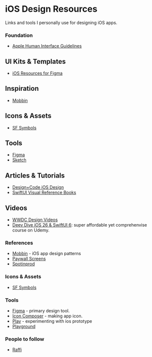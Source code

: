 # iOS Design Resources

Links and tools I personally use for designing iOS apps.


### Foundation
- [Apple Human Interface Guidelines](https://developer.apple.com/design/human-interface-guidelines/)

## UI Kits & Templates
- [iOS Resources for Figma](https://www.figma.com/@apple)

## Inspiration
- [Mobbin](https://mobbin.com/)

## Icons & Assets
- [SF Symbols](https://developer.apple.com/sf-symbols/)

## Tools
- [Figma](https://www.figma.com/)
- [Sketch](https://www.sketch.com/)

## Articles & Tutorials
- [Design+Code iOS Design](https://designcode.io/ios-design)
- [SwiftUI Visual Reference Books](https://www.bigmountainstudio.com/)

## Videos
- [WWDC Design Videos](https://developer.apple.com/videos/design/)
- [Deev Dive iOS 26 & SwiftUI 6](https://www.udemy.com/course/deep-dive-ios-16-swiftui-programming/): super affordable yet comprehenvise course on Udemy. 

### References
- [Mobbin](https://mobbin.com/) - iOS app design patterns
- [Paywall Screens](https://www.paywallscreens.com/) 
- [Spotinprod](https://www.spottedinprod.com/)

### Icons & Assets
- [SF Symbols](https://developer.apple.com/sf-symbols/)

### Tools
- [Figma](https://www.figma.com/) - primary design tool. 
- [Icon Composer](https://developer.apple.com/icon-composer/) - making app icon. 
- [Play](https://www.createwithplay.com/) - experimenting with ios prototype
- [Playground](https://www.apple.com/id/swift/playgrounds/) 

### People to follow
- [Raffi](https://x.com/raffichill)
